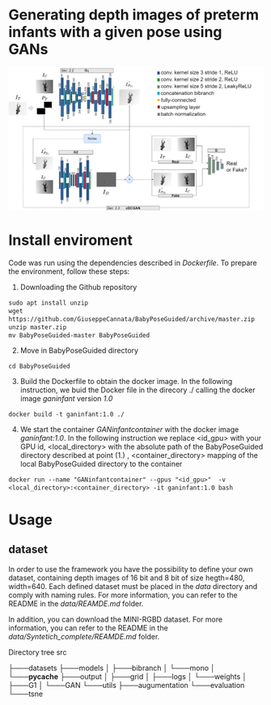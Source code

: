
# Generating depth images of preterm infants with a given pose using GANs

<img src="./resources/workflow.png">

# Install enviroment

Code was run using the dependencies described in <i>Dockerfile</i>. To prepare the environment, follow these steps:

1. Downloading the Github repository
```
sudo apt install unzip
wget https://github.com/GiuseppeCannata/BabyPoseGuided/archive/master.zip
unzip master.zip
mv BabyPoseGuided-master BabyPoseGuided
```
2. Move in BabyPoseGuided directory
```
cd BabyPoseGuided
```
3. Build the Dockerfile to obtain the docker image. In the following instruction, we buid the Docker file in the direcory ./ calling the docker image <i>ganinfant</i> version <i>1.0</i>
```
docker build -t ganinfant:1.0 ./
```
4. We start the container <i>GANinfantcontainer</i> with the docker image <i>ganinfant:1.0</i>. 
In the following instruction we replace <id_gpu> with your GPU id, <local_directory> with the absolute path of the 
BabyPoseGuided directory described at point (1.) , <container_directory> mapping of the local BabyPoseGuided 
directory to the container
```
docker run --name "GANinfantcontainer" --gpus "<id_gpu>"  -v <local_directory>:<container_directory> -it ganinfant:1.0 bash 
```

# Usage

## dataset
In order to use the framework you have the possibility to define your own dataset, containing depth images of 16 bit and 8 bit of size hegth=480, width=640. Each defined dataset must be placed in the <i>data</i> directory and comply with naming rules. 
For more information, you can refer to the README in the <i>data/REAMDE.md</i> folder.

In addition, you can download the MINI-RGBD dataset. 
For more information, you can refer to the README in the <i>data/Syntetich_complete/REAMDE.md</i> folder.


Directory tree src

├───datasets
├───models
│   ├───bibranch
│   └───mono
│       └───__pycache__
├───output
│   ├───grid
│   ├───logs
│   └───weights
│       ├───G1
│       └───GAN
└───utils
    ├───augumentation
    └───evaluation
        └───tsne


